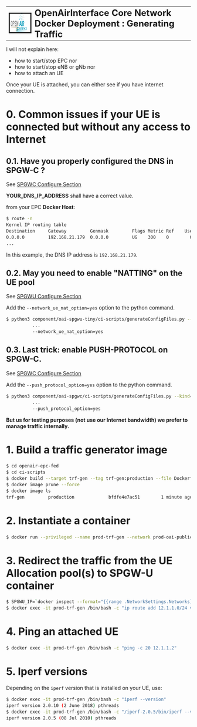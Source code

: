<table style="border-collapse: collapse; border: none;">
  <tr style="border-collapse: collapse; border: none;">
    <td style="border-collapse: collapse; border: none;">
      <a href="http://www.openairinterface.org/">
         <img src="./images/oai_final_logo.png" alt="" border=3 height=50 width=150>
         </img>
      </a>
    </td>
    <td style="border-collapse: collapse; border: none; vertical-align: center;">
      <b><font size = "5">OpenAirInterface Core Network Docker Deployment : Generating Traffic</font></b>
    </td>
  </tr>
</table>

I will not explain here:

-  how to start/stop EPC nor
-  how to start/stop eNB or gNb nor
-  how to attach an UE

Once your UE is attached, you can either see if you have internet connection.

# 0. Common issues if your UE is connected but without any access to Internet #

## 0.1. Have you properly configured the DNS in SPGW-C ? ##

See [SPGWC Configure Section](./CONFIGURE_CONTAINERS.md#34-spgw-c)

**YOUR_DNS_IP_ADDRESS** shall have a correct value.

from your EPC **Docker Host**:

```bash
$ route -n
Kernel IP routing table
Destination     Gateway         Genmask         Flags Metric Ref    Use Iface
0.0.0.0         192.168.21.179  0.0.0.0         UG    300    0        0 ens3
...
```

In this example, the DNS IP address is `192.168.21.179`.

## 0.2. May you need to enable "NATTING" on the UE pool ##

See [SPGWU Configure Section](./CONFIGURE_CONTAINERS.md#35-spgw-u)

Add the `--network_ue_nat_option=yes` option to the python command.

```bash
$ python3 component/oai-spgwu-tiny/ci-scripts/generateConfigFiles.py --kind=SPGW-U \
          ...
          --network_ue_nat_option=yes
```

## 0.3. Last trick: enable PUSH-PROTOCOL on SPGW-C. ##

See [SPGWC Configure Section](./CONFIGURE_CONTAINERS.md#34-spgw-c)

Add the `--push_protocol_option=yes` option to the python command.

```bash
$ python3 component/oai-spgwc/ci-scripts/generateConfigFiles.py --kind=SPGW-C \
          ...
          --push_protocol_option=yes
```

**But us for testing purposes (not use our Internet bandwidth) we prefer to manage traffic internally.**

# 1. Build a traffic generator image #

```bash
$ cd openair-epc-fed
$ cd ci-scripts
$ docker build --target trf-gen --tag trf-gen:production --file Dockerfile.traffic.generator.ubuntu18.04 .
$ docker image prune --force
$ docker image ls
trf-gen         production             bfdfe4e7ac51        1 minute ago      217MB
```

# 2. Instantiate a container #

```bash
$ docker run --privileged --name prod-trf-gen --network prod-oai-public-net -d trf-gen:production
```

# 3. Redirect the traffic from the UE Allocation pool(s) to SPGW-U container #

```bash
$ SPGWU_IP=`docker inspect --format="{{range .NetworkSettings.Networks}}{{.IPAddress}}{{end}}" prod-oai-spgwu-tiny`
$ docker exec -it prod-trf-gen /bin/bash -c "ip route add 12.1.1.0/24 via ${SPGWU_IP} dev eth0"
```

# 4. Ping an attached UE #

```bash
$ docker exec -it prod-trf-gen /bin/bash -c "ping -c 20 12.1.1.2"
```

# 5. Iperf versions #

Depending on the `iperf` version that is installed on your UE, use:

```bash
$ docker exec -it prod-trf-gen /bin/bash -c "iperf --version"
iperf version 2.0.10 (2 June 2018) pthreads
$ docker exec -it prod-trf-gen /bin/bash -c "/iperf-2.0.5/bin/iperf --version"
iperf version 2.0.5 (08 Jul 2010) pthreads
```

